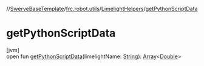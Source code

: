 //[SwerveBaseTemplate](../../../index.md)/[frc.robot.utils](../index.md)/[LimelightHelpers](index.md)/[getPythonScriptData](get-python-script-data.md)

# getPythonScriptData

[jvm]\
open fun [getPythonScriptData](get-python-script-data.md)(limelightName: [String](https://docs.oracle.com/javase/8/docs/api/java/lang/String.html)): [Array](https://kotlinlang.org/api/latest/jvm/stdlib/kotlin/-array/index.html)&lt;[Double](https://kotlinlang.org/api/latest/jvm/stdlib/kotlin/-double/index.html)&gt;
